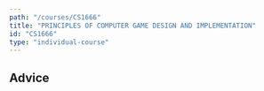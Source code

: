 ```yaml
---
path: "/courses/CS1666"
title: "PRINCIPLES OF COMPUTER GAME DESIGN AND IMPLEMENTATION"
id: "CS1666"
type: "individual-course"
---
```


## Advice

